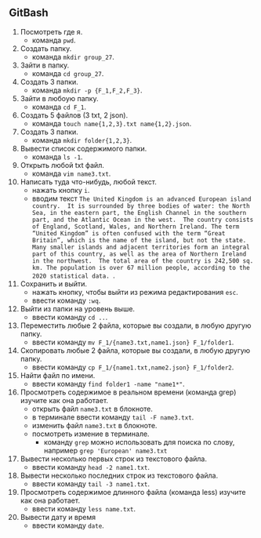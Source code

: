 ## GitBash

1. Посмотреть где я.
   * команда `pwd`.
2. Создать папку.
   * команда `mkdir group_27`.
3. Зайти в папку.
   * команда `cd group_27`.
4. Создать 3 папки.
   * команда `mkdir -p {F_1,F_2,F_3}`.
5. Зайти в любоую папку.
   * команда `cd F_1`.
6. Создать 5 файлов (3 txt, 2 json).
   * команда `touch name{1,2,3}.txt name{1,2}.json`.
7. Создать 3 папки.
   * команда `mkdir folder{1,2,3}`.
8. Вывести список содержимого папки.
   * команда `ls -1`.
9. Открыть любой txt файл.
   * команда `vim name3.txt`.
10. Написать туда что-нибудь, любой текст.
    * нажать кнопку `i`.
    * вводим текст `The United Kingdom is an advanced European island country. 
It is surrounded by three bodies of water: the North Sea, in the eastern part, the English Channel in the southern part, and the Atlantic Ocean in the west. 
The country consists of England, Scotland, Wales, and Northern Ireland. The term “United Kingdom” is often confused with the term “Great Britain”, which is the name of the island, but not the state. 
Many smaller islands and adjacent territories form an integral part of this country, as well as the area of Northern Ireland in the northwest. 
The total area of the country is 242,500 sq. km. The population is over 67 million people, according to the 2020 statistical data.
`.
11. Сохранить и выйти.
    * нажать кнопку, чтобы выйти из режима редактирования `esc`.
    * ввести команду `:wq`.
12. Выйти из папки на уровень выше.
    * ввести команду `cd ..`.
13. Переместить любые 2 файла, которые вы создали, в любую другую папку.
    * ввести команду `mv F_1/{name3.txt,name1.json} F_1/folder1`.
14. Скопировать любые 2 файла, которые вы создали, в любую другую папку.
    * ввести команду `cp F_1/{name1.txt,name2.json} F_1/folder2`.
15. Найти файл по имени.
    * ввести команду `find folder1 -name "name1*"`.
16. Просмотреть содержимое в реальном времени (команда grep) изучите как она работает.
    * открыть файл `name3.txt` в блокноте.
    * в терминале ввести команду `tail -F name3.txt`.
    * изменить файл `name3.txt` в блокноте.
    * посмотреть измение в терминале.
      * команду `grep` можно использовать для поиска по слову, например `grep 'European' name3.txt`
17. Вывести несколько первых строк из текстового файла.
    * ввести команду `head -2 name1.txt`.
18. Вывести несколько последних строк из текстового файла.
    * ввести команду `tail -3 name1.txt`.
19. Просмотреть содержимое длинного файла (команда less) изучите как она работает.
    * ввести команду `less name.txt`.
20. Вывести дату и время
    * ввести команду `date`.

